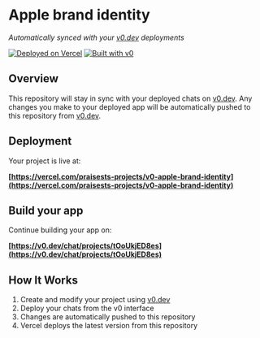 # Apple brand identity

*Automatically synced with your [v0.dev](https://v0.dev) deployments*

[![Deployed on Vercel](https://img.shields.io/badge/Deployed%20on-Vercel-black?style=for-the-badge&logo=vercel)](https://vercel.com/praisests-projects/v0-apple-brand-identity)
[![Built with v0](https://img.shields.io/badge/Built%20with-v0.dev-black?style=for-the-badge)](https://v0.dev/chat/projects/tOoUkjED8es)

## Overview

This repository will stay in sync with your deployed chats on [v0.dev](https://v0.dev).
Any changes you make to your deployed app will be automatically pushed to this repository from [v0.dev](https://v0.dev).

## Deployment

Your project is live at:

**[https://vercel.com/praisests-projects/v0-apple-brand-identity](https://vercel.com/praisests-projects/v0-apple-brand-identity)**

## Build your app

Continue building your app on:

**[https://v0.dev/chat/projects/tOoUkjED8es](https://v0.dev/chat/projects/tOoUkjED8es)**

## How It Works

1. Create and modify your project using [v0.dev](https://v0.dev)
2. Deploy your chats from the v0 interface
3. Changes are automatically pushed to this repository
4. Vercel deploys the latest version from this repository